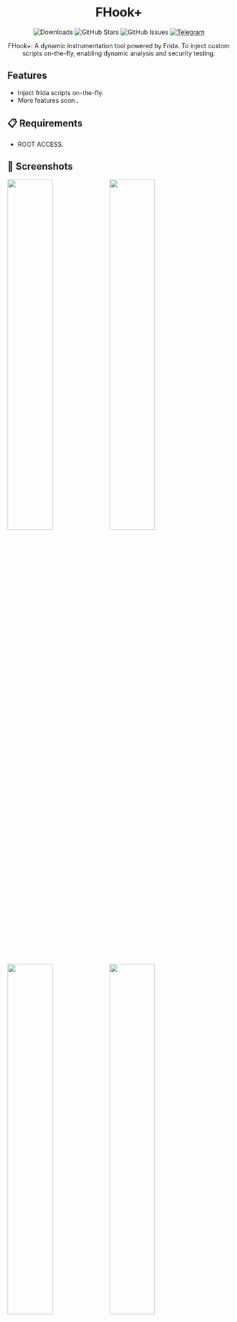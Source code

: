 
<div align="center">
  


# FHook+

![Downloads](https://img.shields.io/github/downloads/Syntaxerr101/FHookPlus/total)
![GitHub Stars](https://img.shields.io/github/stars/Syntaxerr101/FHookPlus)
![GitHub Issues](https://img.shields.io/github/issues/Syntaxerr101/FHookPlus)
[![Telegram](https://img.shields.io/badge/Telegram-Channel-blue.svg?logo=telegram)](https://t.me/fhookplus)

FHook+: A dynamic instrumentation tool powered by Frida. To inject custom scripts on-the-fly, enabling dynamic analysis and security testing.

</div>

## Features

- Inject frida scripts on-the-fly.
- More features soon..

## 📋 Requirements

- ROOT ACCESS.

## 📱 Screenshots
<p float="left">
  <img src="https://raw.githubusercontent.com/Syntaxerr101/FHookPlus/main/IMG_20240216_232953_125.jpg" width="45%" />
  <img src="https://raw.githubusercontent.com/Syntaxerr101/FHookPlus/main/IMG_20240216_232953_121.jpg" width="45%" /> 
</p>
<p float="left">
  <img src="https://raw.githubusercontent.com/Syntaxerr101/FHookPlus/main/IMG_20240216_232953_062.jpg" width="45%" />
  <img src="https://raw.githubusercontent.com/Syntaxerr101/FHookPlus/main/IMG_20240216_232952_242.jpg" width="45%" />
</p>
<p float="left">
  <img src="https://raw.githubusercontent.com/Syntaxerr101/FHookPlus/main/IMG_20240216_232952_211.jpg" width="45%" />
</p>

## 💬 Support

If you encounter any issues or have questions about Fhook+, join our [Telegram Channel](https://t.me/fhookplus) or submit an issue on [GitHub](https://github.com/Syntaxerr101/FHookPlus/issues).

## ⭐ Contributing

Loved Fhook+, Consider starring the repo to support the project! Contributions are welcome. Please open a pull request or an issue to discuss proposed changes or additions.


---

🛠️ Made with fun by Simo 🇲🇦

